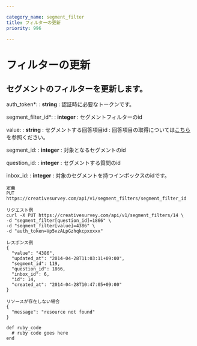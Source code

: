 ```yaml
---

category_name: segment_filter
title: フィルターの更新
priority: 996

---
```


# フィルターの更新

## セグメントのフィルターを更新します。

auth_token*:
: __string__
: 認証時に必要なトークンです。

segment_filter_id*:
: __integer__
: セグメントフィルターのid

value:
: __string__
: セグメントする回答項目id
: 回答項目の取得については[こちら](#answer_item_index)を参照ください。

segment_id:
: __integer__
: 対象となるセグメントのid

question_id:
: __integer__
: セグメントする質問のid

inbox_id:
: __integer__
: 対象のセグメントを持つインボックスのidです。

~~~
定義
PUT https://creativesurvey.com/api/v1/segment_filters/segment_filter_id

リクエスト例
curl -X PUT https://creativesurvey.com/api/v1/segment_filters/14 \
-d "segment_filter[question_id]=1866" \
-d "segment_filter[value]=4386" \
-d "auth_token=Vp5vzALpGzhqkcpxxxxx"

レスポンス例
{
  "value": "4386",
  "updated_at": "2014-04-28T11:03:11+09:00",
  "segment_id": 119,
  "question_id": 1866,
  "inbox_id": 6,
  "id": 14,
  "created_at": "2014-04-28T10:47:05+09:00"
}

リソースが存在しない場合
{
  "message": "resource not found"
}
~~~

~~~
def ruby_code
  # ruby code goes here
end
~~~

